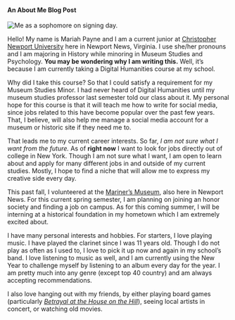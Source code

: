 #### An About Me Blog Post
![Me as a sophomore on signing day.](https://mar-payne.github.io/mar-payne/image/girlshowingoffpin.jpeg)
 
Hello! My name is Mariah Payne and I am a current junior at [Christopher Newport University](https://cnu.edu/) here in Newport News, Virginia. I use she/her pronouns and I am majoring in History while minoring in Museum Studies and Psychology. **You may be wondering why I am writing this.** Well, it’s because I am currently taking a Digital Humanities course at my school. 

Why did I take this course? So that I could satisfy a requirement for my Museum Studies Minor. I had never heard of Digital Humanities until my museum studies professor last semester told our class about it. My personal hope for this course is that it will teach me how to write for social media, since jobs related to this have become popular over the past few years. That, I believe, will also help me manage a social media account for a museum or historic site if they need me to. 

That leads me to my current career interests. So far, _I am not sure what I want from the future._ As of **right now** I want to look for jobs directly out of college in New York. Though I am not sure what I want, I am open to learn about and apply for many different jobs in and outside of my current studies. Mostly, I hope to find a niche that will allow me to express my creative side every day. 

This past fall, I volunteered at the [Mariner’s Museum](https://www.marinersmuseum.org/), also here in Newport News. For this current spring semester, I am planning on joining an honor society and finding a job on campus. As for this coming summer, I will be interning at a historical foundation in my hometown which I am extremely excited about. 

I have many personal interests and hobbies. For starters, I love playing music. I have played the clarinet since I was 11 years old. Though I do not play as often as I used to, I love to pick it up now and again in my school’s band. I love listening to music as well, and I am currently using the New Year to challenge myself by listening to an album every day for the year. I am pretty much into any genre (except top 40 country) and am always accepting recommendations. 

I also love hanging out with my friends, by either playing board games (particularly [_Betrayal at the House on the Hill_](https://boardgamegeek.com/boardgame/10547/betrayal-house-hill)), seeing local artists in concert, or watching old movies. 

